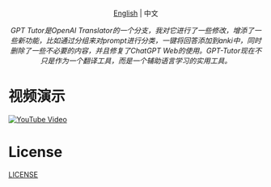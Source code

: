 <p align="center">
    <br> <a href="README.md">English</a> | 中文
</p>
<p align="center">
    <em>GPT Tutor是OpenAI Translator的一个分支，我对它进行了一些修改，增添了一些新功能，比如通过分组来对prompt进行分类，一键将回答添加到anki中，同时删除了一些不必要的内容，并且修复了ChatGPT Web的使用。GPT-Tutor现在不只是作为一个翻译工具，而是一个辅助语言学习的实用工具。</em>
</p>


# 视频演示

[![YouTube Video](https://img.youtube.com/vi/Y7VQjG_OTUg/0.jpg)](https://www.youtube.com/watch?v=Y7VQjG_OTUg)



# License

[LICENSE](./LICENSE)
